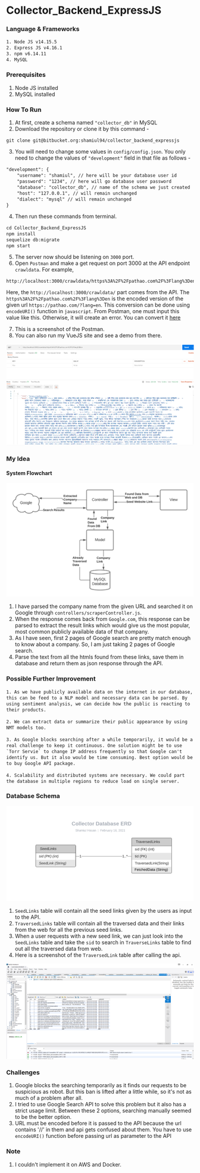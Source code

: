 # Collector_Backend_ExpressJS
### Language & Frameworks
```
1. Node JS v14.15.5
2. Express JS v4.16.1
3. npm v6.14.11
4. MySQL
```

### Prerequisites
1. Node JS installed
2. MySQL installed

### How To Run
1. At first, create a schema named `"collector_db"` in MySQL
2. Download the repository or clone it by this command - 
```
git clone git@bitbucket.org:shamiul94/collector_backend_expressjs
```
3. You will need to change some values in `config/config.json`. You only need to change the values of `"development"` field in that file as follows - 
```
"development": {
    "username": "shamiul", // here will be your database user id
    "password": "1234", // here will go database user password
    "database": "collector_db", // name of the schema we just created 
    "host": "127.0.0.1", // will remain unchanged
    "dialect": "mysql" // will remain unchanged
}
```
4. Then run these commands from terminal.
```
cd Collector_Backend_ExpressJS
npm install
sequelize db:migrate
npm start
```
5. The server now should be listening on `3000` port. 
6. Open `Postman` and make a get request on port 3000 at the API endpoint `crawldata`. For example, 
```
http://localhost:3000/crawldata/https%3A%2F%2Fpathao.com%2F%3Flang%3Den
``` 
Here, the `http://localhost:3000/crawldata/` part comes from the API. 
The `https%3A%2F%2Fpathao.com%2F%3Flang%3Den` is the encoded version of the given url `https://pathao.com/?lang=en`. This conversion can be done using `encodeURI()` function in `javascript`. From Postman, one must input this value like this. Otherwise, it will create an error. You can convert it [here](https://www.w3schools.com/jsref/jsref_encodeuri.asp)

7. This is a screenshot of the Postman. 
8. You can also run my VueJS site and see a demo from there. 

![postman screenshot](images/postman.PNG)

### My Idea
#### System Flowchart 
![Flowchart Image](images/flowchart.png)

1. I have parsed the company name from the given URL and searched it on Google through `controllers/scraperController.js`. 
2. When the response comes back from `Google.com`, this response can be parsed to extract the result links which would give us the most popular, most common publicly available data of that company. 
3. As I have seen, first 2 pages of Google search are pretty match enough to know about a company. So, I am just taking 2 pages of Google search. 
4. Parse the text from all the htmls found from these links, save them in database and return them as json response through the API. 


### Possible Further Improvement
```
1. As we have publicly available data on the internet in our database, this can be feed to a NLP model and necessary data can be parsed. By using sentiment analysis, we can decide how the public is reacting to their products. 

2. We can extract data or summarize their public appearance by using NMT models too. 

3. As Google blocks searching after a while temporarily, it would be a real challenge to keep it continuous. One solution might be to use `Torr Servie` to change IP address frequently so that Google can't identify us. But it also would be time consuming. Best option would be to buy Google API package. 

4. Scalability and distributed systems are necessary. We could part the database in multiple regions to reduce load on single server. 
```

### Database Schema
![Database Schema](images/erd.png)
1. `SeedLinks` table will contain all the seed links given by the users as input to the API. 
2. `TraversedLinks` table will contain all the traversed data and their links from the web for all the previous seed links. 
3. When a user requests with a new seed link, we can just look into the `SeedLinks` table and take the `sid` to search in `TraverseLinks` table to find out all the traversed data from web. 
4. Here is a screenshot of the `TraversedLink` table after calling the api.

![mysql](images/mysql.png)


### Challenges
1. Google blocks the searching temporarily as it finds our requests to be suspicious as robot. But this ban is lifted after a little while, so it's not as much of a problem after all. 
2. I tried to use Google Search API to solve this problem but it also has a strict usage limit. Between these 2 options, searching manually seemed to be the better option. 
3. URL must be encoded before it is passed to the API because the url contains '//' in them and api gets confused about them. You have to use `encodeURI()` function before passing url as parameter to the API

### Note
1. I couldn't implement it on AWS and Docker. 
